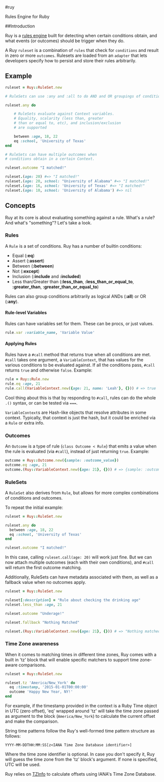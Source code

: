 #ruy

Rules Engine for Ruby

##Introduction

Ruy is a [rules engine](http://en.wikipedia.org/wiki/Business_rules_engine) built for detecting when certain conditions obtain, and what events (or outcomes) should be trigger when they do.

A Ruy `ruleset` is a combination of `rules` that check for `conditions` and result in zero or more `outcomes`. Rulesets are loaded from an `adapter` that lets developers specify how to persist and store their rules arbitrarily.

## Example
```ruby
ruleset = Ruy::RuleSet.new

# RuleSets can use :any and :all to do AND and OR groupings of conditions.

ruleset.any do

    # RuleSets evaluate against Context variables.
    # Equality, scalarity (less than, greater
    # than or equal to, etc), and inclusion/exclusion
    # are supported

    between :age, 18, 22
    eq :school, 'University of Texas'
end

# RuleSets can have multiple outcomes when
# conditions obtain in a certain Context.

ruleset.outcome "I matched!"

ruleset.(age: 20) #=> "I matched!"
ruleset.(age: 20, school: "University of Alabama" #=> "I matched!"
ruleset.(age: 16, school: 'University of Texas' #=> "I matched!"
ruleset.(age: 10, school: 'University of Alabama') #=> nil
```

## Concepts

Ruy at its core is about evaluating something against a rule. What's a rule? And what's "something"? Let's take a look.

### Rules

A `Rule` is a set of conditions. Ruy has a number of builtin conditions:

* Equal (**:eq**)
* Assert (**:assert**)
* Between (**:between**)
* Not (**:except**)
* Inclusion (**:include** and **:included**)
* Less than/Greater than (**:less\_than**, **:less\_than\_or\_equal\_to**, **:greater\_than**, **:greater\_than\_or\_equal\_to**)

Rules can also group conditions arbitrarily as logical ANDs (**:all**) or OR (**:any**).

#### Rule-level Variables

Rules can have variables set for them. These can be procs, or just values.

```ruby
rule.var :variable_name, 'Variable Value'
```
#### Applying Rules

Rules have a `#call` method that returns true when all conditions are met. `#call` takes one argument, a `VariableContext`, that has values for the various conditions to be evaluated against. If all the conditions pass, `#call` returns `true` and otherwise `false`. Example:

```ruby
rule = Ruy::Rule.new
rule.eq :age, 21
rule.call(VariableContext.new({age: 21, name: 'Leah'}, {})) # => true
```

Cool thing about this is that by responding to `#call`, rules can do the whole `.()` syntax, or can be tested via `===`.

`VariableContext`s are Hash-like objects that resolve attributes in some context. Typically, that context is just the hash, but it could be enriched via a `Rule` or extra info.

### Outcomes

An `Outcome` is a type of rule (`class Outcome < Rule`) that emits a value when the rule is evaluated (via `#call`), instead of just returning `true`. Example:

```ruby
outcome = Ruy::Outcome.new({sample: :outcome_value})
outcome.eq :age, 21
outcome.(Ruy::VariableContext.new({age: 21}, {})) # => {sample: :outcome_value}
```

### RuleSets

A `RuleSet` also derives from `Rule`, but allows for more complex combinations of conditions and outcomes.

To repeat the initial example:

```ruby
ruleset = Ruy::RuleSet.new

ruleset.any do
  between :age, 18, 22
  eq :school, 'University of Texas'
end

ruleset.outcome "I matched!"
```

In this case, calling `ruleset.call(age: 20)` will work just fine. But we can now attach multiple outcomes (each with their own conditions), and `#call` will return the first outcome matching.

Additionally, RuleSets can have metadata associated with them, as well as a fallback value when no outcomes apply.

```ruby
ruleset = Ruy::RuleSet.new

ruleset[:description] = "Rule about checking the drinking age"
ruleset.less_than :age, 21

ruleset.outcome "Underage!"

ruleset.fallback "Nothing Matched"

ruleset.(Ruy::VariableContext.new({age: 21}, {})) # => "Nothing matched"
```

### Time Zone awareness

When it comes to matching times in different time zones, Ruy comes with a built in 'tz' block that will enable specific matchers to support time zone-aware comparisons.

```ruby
ruleset = Ruy::RuleSet.new

ruleset.tz 'America/New_York' do
  eq :timestamp, '2015-01-01T00:00:00'
  outcome 'Happy New Year, NY!'
end
```

For example, if the timestamp provided in the context is a Ruby Time object in UTC (zero offset), 'eq' wrapped around 'tz' will take the time zone passed as argument to the block (`America/New_York`) to calculate the current offset and make the comparison.

String time patterns follow the Ruy's well-formed time pattern structure as follows:

`YYYY-MM-DDTHH:MM:SS[z<IANA Time Zone Database identifier>]`

Where the time zone identifier is optional. In case you don't specify it, Ruy will guess the time zone from the 'tz' block's argument. If none is specified, UTC will be used.

Ruy relies on [TZInfo](http://tzinfo.github.io/ "TZ Info website") to calculate offsets using IANA's Time Zone Database.

